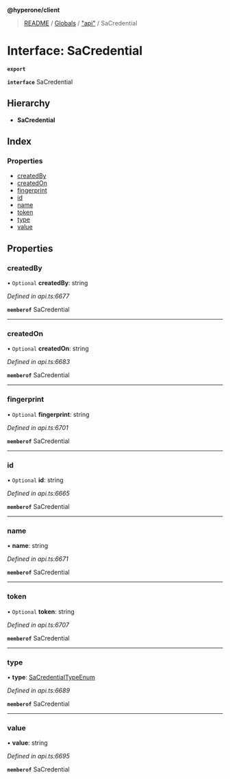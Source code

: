**@hyperone/client**

> [README](../README.md) / [Globals](../globals.md) / ["api"](../modules/_api_.md) / SaCredential

# Interface: SaCredential

**`export`** 

**`interface`** SaCredential

## Hierarchy

* **SaCredential**

## Index

### Properties

* [createdBy](_api_.sacredential.md#createdby)
* [createdOn](_api_.sacredential.md#createdon)
* [fingerprint](_api_.sacredential.md#fingerprint)
* [id](_api_.sacredential.md#id)
* [name](_api_.sacredential.md#name)
* [token](_api_.sacredential.md#token)
* [type](_api_.sacredential.md#type)
* [value](_api_.sacredential.md#value)

## Properties

### createdBy

• `Optional` **createdBy**: string

*Defined in api.ts:6677*

**`memberof`** SaCredential

___

### createdOn

• `Optional` **createdOn**: string

*Defined in api.ts:6683*

**`memberof`** SaCredential

___

### fingerprint

• `Optional` **fingerprint**: string

*Defined in api.ts:6701*

**`memberof`** SaCredential

___

### id

• `Optional` **id**: string

*Defined in api.ts:6665*

**`memberof`** SaCredential

___

### name

•  **name**: string

*Defined in api.ts:6671*

**`memberof`** SaCredential

___

### token

• `Optional` **token**: string

*Defined in api.ts:6707*

**`memberof`** SaCredential

___

### type

•  **type**: [SaCredentialTypeEnum](../enums/_api_.sacredentialtypeenum.md)

*Defined in api.ts:6689*

**`memberof`** SaCredential

___

### value

•  **value**: string

*Defined in api.ts:6695*

**`memberof`** SaCredential

